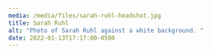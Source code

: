 ```yaml
---
media: /media/files/sarah-ruhl-headshot.jpg
title: Sarah Ruhl
alt: "Photo of Sarah Ruhl against a white background. "
date: 2022-01-13T17:17:00-0500
---
```

